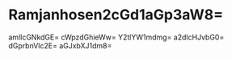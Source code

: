 # Ramjanhosen2cGd1aGp3aW8=
amllcGNkdGE=
cWpzdGhieWw=
Y2tlYW1mdmg=
a2dlcHJvbG0=
dGprbnVlc2E=
aGJxbXJ1dm8=
